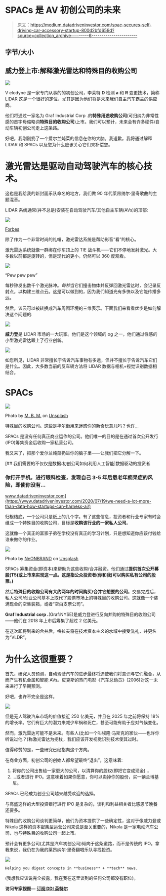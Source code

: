 # SPACs 是 AV 初创公司的未来

> 原文：<https://medium.datadriveninvestor.com/spac-secures-self-driving-car-accessory-startup-800d2bfd659d?source=collection_archive---------6----------------------->

## 字节/大小

## 威力登上市:解释激光雷达和特殊目的收购公司

[![](img/470037b2ef7b8c4f5aa65025f689e251.png)](https://www.google.com/url?sa=i&url=https%3A%2F%2Fwww.forbes.com%2Fsites%2Falanohnsman%2F2020%2F01%2F07%2Flidar-pioneer-velodyne-debuts-100-auto-safety-sensor-as-self-driving-cars-pace-to-market-slows%2F&psig=AOvVaw16F_NR4C-R7pwAAi2oysS9&ust=1595122353254000&source=images&cd=vfe&ved=0CAIQjRxqFwoTCPCBkYDU1eoCFQAAAAAdAAAAABAJ)

V elodyne 是一家专门从事的的初创公司，李莱特 **D** 检测 **a** 和 **R** 变更技术，简称 LIDAR 这是一个很好的定位，尤其是因为他们将是未来我们自主汽车霸主的供应商。

他们将通过一家名为 Graf Industrial Corp .的**特殊用途收购公司**(可归纳为非常性感的首字母缩略词**特殊目的收购公司**)上市。我们可以预计，未来会有许多硬件/自动车辆初创公司走上这条路。

好吧，我刚刚扔了一个爱尔兰炖菜的信息在你的大脑。我道歉。我将通过解释 LIDAR 和 SPACs 以及您为什么应该关心它们来补偿您。

# 激光雷达是驱动自动驾驶汽车的核心技术。

这也是我给我的新封面乐队命名的地方，我们做 90 年代莱昂纳尔·里奇歌曲的主题混音。

LIDAR 系统通常(并不总是)安装在自动驾驶汽车/其他自主车辆(AVs)的顶部:

![](img/0509df1fd19ab38a42f1b6c4f83021fd.png)

[Forbes](https://www.forbes.com/sites/alanohnsman/2019/04/23/teslas-elon-musk-trashes-lidar-for-self-driving-cars-but-waymo-is-rolling-out-a-new-one/#3a6ccfae5a9d)

除了作为一个非常时尚的礼帽，激光雷达系统是帮助影音“看”的核心。

激光雷达系统就像一群绑在你车顶上的 TIE 战斗机——它们不停地发射激光。大多数以前都是旋转的，但是现代的更小，仍然可以 360 度观看。

![](img/c5e4536b4c8b3e5c56e1be3e69a0e026.png)

“Pew pew pew”

每秒钟发出数千个激光脉冲。*每秒*当它们撞击物体并反弹回激光雷达时，会记录反射点，以构建三维点云。这是可以做到的，因为我们知道光有多快以及它能传播多远。

然后，该云可以被转换成汽车周围环境的三维表示。下面我们来看看优步是如何解决这个问题的:

[![](img/d8dcbc2da40f74ca2eab2b736528bace.png)](https://eng.uber.com/avs-autonomous-vehicle-visualization/)

**威力登**是 LIDAR 市场的一大玩家。他们是这个领域的 og 之一，他们通过性感的小型激光雷达跟上了行业创新。

[![](img/b2d93c74aab8e55242c74c86171817e1.png)](https://velodynelidar.com/)

如您所见，LIDAR 非常擅长于告诉汽车事物有多远，但并不擅长于告诉汽车它们是什么。因此，大多数当前的反车辆方法将 LIDAR 数据与相机+视觉识别数据相结合。

# SPACs

![](img/050e9c0ab393e95c1fc4f441f65cbe59.png)

Photo by [M. B. M.](https://unsplash.com/@m_b_m?utm_source=medium&utm_medium=referral) on [Unsplash](https://unsplash.com?utm_source=medium&utm_medium=referral)

特殊目的收购公司。这些是华尔街用来迷惑你的新奇玩意儿吗？也许…

SPACs 是没有任何真正商业运作的公司。他们唯一的目的是在通过首次公开发行(IPO)筹集资金后收购一家私营公司。

我又来了，把那个爱尔兰炖菜扔进你的脑子里——让我们把它分解一下。

[](https://www.datadriveninvestor.com/2020/07/19/we-need-a-lot-more-than-data-how-startups-can-harness-ai/) [## 我们需要的不仅仅是数据:初创公司如何利用人工智能|数据驱动的投资者

### 你打开手机，进行眼科检查，发现自己 3-5 年后患老年痴呆症的风险，即使你没有…

www.datadriveninvestor.com](https://www.datadriveninvestor.com/2020/07/19/we-need-a-lot-more-than-data-how-startups-can-harness-ai/) 

归根结底，一个公司只是纸上的几个字。有了这些信息，投资者和行业专家有时会组成一个特殊目的收购公司，目标是**收购该行业的一家私人公司**。

这就像一个真正的富家子弟在学校没有真正的学习计划，只是想知道你应该付钱给谁来做你的作业。

![](img/43edd4113ae4db1a91bdbf04ee966b80.png)

Photo by [NeONBRAND](https://unsplash.com/@neonbrand?utm_source=medium&utm_medium=referral) on [Unsplash](https://unsplash.com?utm_source=medium&utm_medium=referral)

SPACs 筹集资金(即资本)来帮助为这些收购/合并融资。他们通过**提供首次公开募股(T5)或上市来实现这一点。这是指公众投资者(你和我)可以购买私有公司的股票。)**

然后**特殊目的收购公司有大约两年的时间购买/合并它想要的公司**。交易完成后，私人公司/创业公司基本上取代了股票市场上的特殊目的收购公司。这就像一个装满现金的空集装箱，或者“空白支票公司”。

**Graf Industrial corp .**(Graf:NYSE)是威力登进行反向并购的特殊目的收购公司——他们在 2018 年上市后筹集了超过 2 亿美元。

在这次即将到来的合并后，格拉夫将在技术资本主义的水域中接受洗礼，并更名为“VLDR”。

# 为什么这很重要？

首先，研究人员预测，自动驾驶汽车的进步最终将迫使我们将意识与它们融合，从而产生有机金属和智能 AVs。皮克斯的热门电影《汽车总动员》(2006)对这一未来进行了早期预测。

好吧，也许不完全是这样。

![](img/c4875e3e480d377f8061c2d7cd514811.png)

但是无人驾驶汽车市场的价值接近 250 亿美元，并且在 2025 年之前将保持 18%的增长率。它们有巨大的潜力来减少车祸和死亡，甚至可能有助于应对气候变化。

然而，激光雷达可能不是未来。有些人(比如一个叫埃隆·马斯克的家伙——也许你听说过他？)称激光雷达为拐杖，我们应该开发视觉识别技术使其过时。

值得称赞的是，一些研究已经指向这个方向。

在商业方面，初创公司的创始人都希望最终“退出”，这意味着:

1.  将你的公司出售给一家更大的公司，以清算你的股权(即把它变成现金)…
2.  …或者进行 IPO。这意味着如果你愿意，你可以卖掉你的股份，买一辆兰博基尼。

SPACs 已经成为创业公司越来越受欢迎的选择。

与高盛这样的大型投资银行进行 IPO 是复杂的，谈判和利益相关者比感恩节晚餐还要多。

特殊目的收购公司谈判更简单，他们为资本提供了一些确定性，这对于像威力登或 Nikola 这样的资本密集型运营公司来说是至关重要的，Nikola 是一家电动汽车公司，也与特殊目的收购公司一起上市。

预计会有更多公司(尤其是汽车初创公司)倾向于这条道路，而不是传统的 IPO。拿我来说，我仍在为我的莱昂纳尔·里奇翻唱乐队寻找投资。

![](img/75cddb0a276672fa2b54c88bc2fd2fef.png)

```
Helping you digest concepts in **business** + **tech** news.
```

(我想我应该说完全披露，我在我在这里谈到的任何公司都没有职位)。

**访问专家视图—** [**订阅 DDI 英特尔**](https://datadriveninvestor.com/ddi-intel)